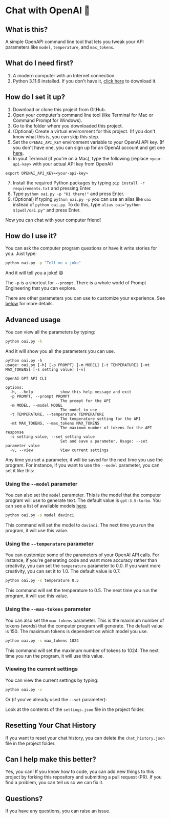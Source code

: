 # Chat with OpenAI 🤖

## What is this?

A simple OpenAPI command line tool that lets you tweak your API parameters like `model`, `temperature`, and `max_tokens`.

## What do I need first?

1. A modern computer with an Internet connection.
2. Python 3.11.6 installed. If you don't have it, [click here](https://www.python.org/downloads/release/python-3116/) to download it.

## How do I set it up?

1. Download or clone this project from GitHub.
2. Open your computer's command line tool (like Terminal for Mac or Command Prompt for Windows).
3. Go to the folder where you downloaded this project.
4. (Optional) Create a virtual environment for this project. (If you don't know what this is, you can skip this step.
5. Set the `OPENAI_API_KEY` environment variable to your OpenAI API key. (If you don't have one, you can sign up for an OpenAI account and get one [here](https://platform.openai.com/account/api-keys). 
6. In yout Terminal (if you're on a Mac), type the following (replace `<your-api-key>` with your actual API key from OpenAI)
```
export OPENAI_API_KEY=<your-api-key> 
``` 
7. Install the required Python packages by typing `pip install -r requirements.txt` and pressing Enter.
8. Type `python oai.py -p "Hi there!"` and press Enter.
9. (Optional) if typing `python oai.py -p` you can use an alias like `oai` instead of `python oai.py`. To do this, type `alias oai="python $(pwd)/oai.py"` and press Enter.

Now you can chat with your computer friend!

## How do I use it?

You can ask the computer program questions or have it write stories for you. Just type:

```bash
python oai.py -p "Tell me a joke"
```

And it will tell you a joke! 😄 

The `-p` is a shortcut for `--prompt`. There is a whole world of Prompt Engineering that you can explore. 

There are other parameters you can use to customize your experience. See [below](#advanced-usage) for more details. 

## Advanced usage

You can view all the parameters by typing:

```bash
python oai.py -h
```

And it will show you all the parameters you can use.

```
python oai.py -h
usage: oai.py [-h] [-p PROMPT] [-m MODEL] [-t TEMPERATURE] [-mt MAX_TOKENS] [-s setting value] [-v]

OpenAI GPT API CLI

options:
  -h, --help            show this help message and exit
  -p PROMPT, --prompt PROMPT
                        The prompt for the API
  -m MODEL, --model MODEL
                        The model to use
  -t TEMPERATURE, --temperature TEMPERATURE
                        The temperature setting for the API
  -mt MAX_TOKENS, --max_tokens MAX_TOKENS
                        The maximum number of tokens for the API response
  -s setting value, --set setting value
                        Set and save a parameter. Usage: --set parameter value
  -v, --view            View current settings
```

Any time you set a parameter, it will be saved for the next time you use the program. For instance, if you want to use the `--model` parameter, you can set it like this:

### Using the `--model` parameter
You can also set the `model` parameter. This is the model that the computer program will use to generate text. The default value is `gpt-3.5-turbo`. You can see a list of available models [here](https://platform.openai.com/docs/api-reference/completions/create#completions-create-model).

```bash
python oai.py -s model davinci
```
This command will set the model to `davinci`. The next time you run the program, it will use this value.

### Using the `--temperature` parameter
You can customize some of the parameters of your OpenAI API calls. For instance, if you're generating code and want more accuracy rather than creativity, you can set the `temperature` parameter to 0.0. If you want more creativity, you can set it to 1.0. The default value is 0.7.

```bash
python oai.py -s temperature 0.5
```
This command will set the temperature to 0.5. The next time you run the program, it will use this value.

### Using the `--max-tokens` parameter
You can also set the `max-tokens` parameter. This is the maximum number of tokens (words) that the computer program will generate. The default value is 150. The maximum tokens is dependent on which model you use.

```bash
python oai.py -s max_tokens 1024
```
This command will set the maximum number of tokens to 1024. The next time you run the program, it will use this value.

### Viewing the current settings
You can view the current settings by typing:

```bash
python oai.py -v
```

Or (if you've already used the `--set` parameter):

Look at the contents of the `settings.json` file in the project folder.


## Resetting Your Chat History
If you want to reset your chat history, you can delete the `chat_history.json` file in the project folder.

## Can I help make this better?
Yes, you can! If you know how to code, you can add new things to this project by forking this repository and submitting a pull request (PR). If you find a problem, you can tell us so we can fix it.

## Questions?
If you have any questions, you can raise an issue.
